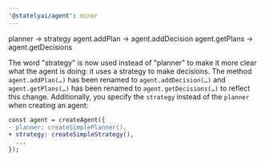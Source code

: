 ```yaml
---
'@statelyai/agent': minor
---
```


planner -> strategy
agent.addPlan -> agent.addDecision
agent.getPlans -> agent.getDecisions

The word "strategy" is now used instead of "planner" to make it more clear what the agent is doing: it uses a strategy to make decisions. The method `agent.addPlan(…)` has been renamed to `agent.addDecision(…)` and `agent.getPlans(…)` has been renamed to `agent.getDecisions(…)` to reflect this change. Additionally, you specify the `strategy` instead of the `planner` when creating an agent:

```diff
const agent = createAgent({
- planner: createSimplePlanner(),
+ strategy: createSimpleStrategy(),
  ...
});
```
